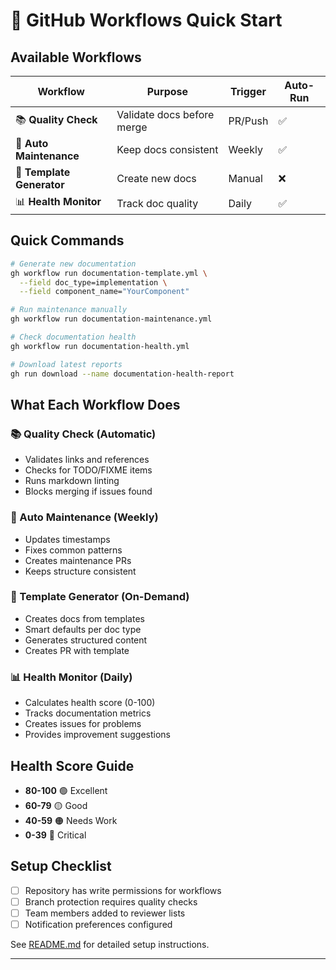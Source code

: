 # 🎯 GitHub Workflows Quick Start

## Available Workflows

| Workflow | Purpose | Trigger | Auto-Run |
|----------|---------|---------|----------|
| 📚 **Quality Check** | Validate docs before merge | PR/Push | ✅ |
| 🔧 **Auto Maintenance** | Keep docs consistent | Weekly | ✅ |
| 📝 **Template Generator** | Create new docs | Manual | ❌ |
| 📊 **Health Monitor** | Track doc quality | Daily | ✅ |

## Quick Commands

```bash
# Generate new documentation
gh workflow run documentation-template.yml \
  --field doc_type=implementation \
  --field component_name="YourComponent"

# Run maintenance manually  
gh workflow run documentation-maintenance.yml

# Check documentation health
gh workflow run documentation-health.yml

# Download latest reports
gh run download --name documentation-health-report
```

## What Each Workflow Does

### 📚 Quality Check (Automatic)
- Validates links and references
- Checks for TODO/FIXME items  
- Runs markdown linting
- Blocks merging if issues found

### 🔧 Auto Maintenance (Weekly)
- Updates timestamps
- Fixes common patterns
- Creates maintenance PRs
- Keeps structure consistent

### 📝 Template Generator (On-Demand)
- Creates docs from templates
- Smart defaults per doc type
- Generates structured content
- Creates PR with template

### 📊 Health Monitor (Daily)
- Calculates health score (0-100)
- Tracks documentation metrics
- Creates issues for problems
- Provides improvement suggestions

## Health Score Guide

- **80-100** 🟢 Excellent
- **60-79** 🟡 Good  
- **40-59** 🟠 Needs Work
- **0-39** 🔴 Critical

## Setup Checklist

- [ ] Repository has write permissions for workflows
- [ ] Branch protection requires quality checks
- [ ] Team members added to reviewer lists
- [ ] Notification preferences configured

See [README.md](README.md) for detailed setup instructions.

---